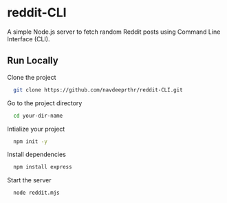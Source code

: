 # reddit-CLI

A simple Node.js server to fetch random Reddit posts using Command Line Interface (CLI).



## Run Locally

Clone the project

```bash
  git clone https://github.com/navdeeprthr/reddit-CLI.git
```

Go to the project directory

```bash
  cd your-dir-name
```

Intialize your project

```bash
  npm init -y
```

Install dependencies

```bash
  npm install express
```

Start the server

```bash
  node reddit.mjs
```


